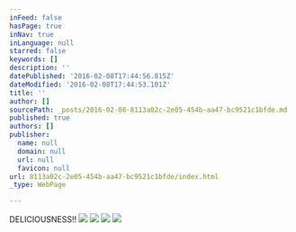 ```yaml
---
inFeed: false
hasPage: true
inNav: true
inLanguage: null
starred: false
keywords: []
description: ''
datePublished: '2016-02-08T17:44:56.815Z'
dateModified: '2016-02-08T17:44:53.101Z'
title: ''
author: []
sourcePath: _posts/2016-02-08-8113a02c-2e05-454b-aa47-bc9521c1bfde.md
published: true
authors: []
publisher:
  name: null
  domain: null
  url: null
  favicon: null
url: 8113a02c-2e05-454b-aa47-bc9521c1bfde/index.html
_type: WebPage

---
```

DELICIOUSNESS!! ![](https://the-grid-user-content.s3-us-west-2.amazonaws.com/9441aaf4-2401-48a6-85ae-07e296f07634.jpg)
![](https://the-grid-user-content.s3-us-west-2.amazonaws.com/06eb42cb-244d-41c3-b258-a31fbd172048.jpg)
![](https://the-grid-user-content.s3-us-west-2.amazonaws.com/217acc85-d73b-434a-b82e-c79a17d9500d.jpg)
![](https://the-grid-user-content.s3-us-west-2.amazonaws.com/a9ebd253-7cc7-4e81-b587-9e6201ade305.jpg)